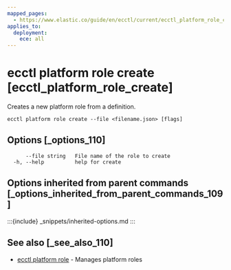 ```yaml
---
mapped_pages:
  - https://www.elastic.co/guide/en/ecctl/current/ecctl_platform_role_create.html
applies_to:
  deployment:
    ece: all
---
```


# ecctl platform role create [ecctl_platform_role_create]

Creates a new platform role from a definition.

```
ecctl platform role create --file <filename.json> [flags]
```


## Options [_options_110]

```
      --file string   File name of the role to create
  -h, --help          help for create
```


## Options inherited from parent commands [_options_inherited_from_parent_commands_109]

:::{include} _snippets/inherited-options.md
:::


## See also [_see_also_110]

* [ecctl platform role](/reference/ecctl_platform_role.md) - Manages platform roles

